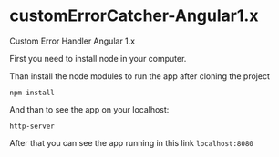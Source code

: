 # customErrorCatcher-Angular1.x
Custom Error Handler Angular 1.x

First you need to install node in your computer.

Than install the node modules to run the app after cloning the project

`npm install`

And than to see the app on your localhost:

`http-server`

After that you can see the app running in this link `localhost:8080`